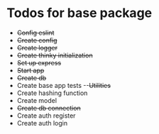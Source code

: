 # Todos for base package
  - ~~Config eslint~~
  - ~~Create config~~
  - ~~Create logger~~
  - ~~Create thinky initialization~~
  - ~~Set up express~~
  - ~~Start app~~
  - ~~Create db~~
  - Create base app tests
    --~~Utilities~~
  - Create hashing function
  - Create model
  - ~~Create db connection~~
  - Create auth register
  - Create auth login